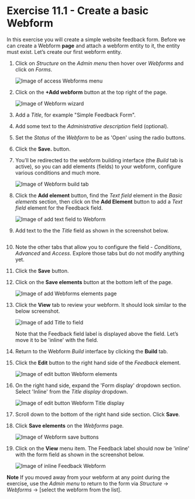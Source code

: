 # Exercise 11.1 - Create a basic Webform

In this exercise you will create a simple website feedback form. Before we can create a Webform **page** and attach a webform entity to it, the entity must exist. Let’s create our first webform entity.

1.  Click on _Structure_ on the _Admin menu_ then hover over _Webforms_ and click on _Forms_.

    ![Image of access Webforms menu](../.gitbook/assets/Ex-11-1-Webform-1.png)
2.  Click on the **+Add webform** button at the top right of the page.

    ![Image of Webform wizard](../.gitbook/assets/Ex-11-1-Webform-2.png)
3. Add a _Title_, for example "Simple Feedback Form".
4. Add some text to the _Administrative description_ field (optional).
5. Set the _Status_ of the _Webform_ to be as 'Open' using the radio buttons.
6. Click the **Save.** button.
7.  You’ll be redirected to the webform building interface (the _Build_ tab is active), so you can add elements (fields) to your webform, configure various conditions and much more.

    ![Image of Webform build tab](../.gitbook/assets/Ex-11-1-Webform-3.png)
8.  Click the **Add element** button, find the _Text field_ element in the _Basic elements_ section, then click on the **Add Element** button to add a _Text field_ element for the Feedback field.

    ![Image of add text field to Webform](../.gitbook/assets/Ex-11-1-Webform-4.png)
9.  Add text to the the _Title_ field as shown in the screenshot below.

    <figure><img src="../.gitbook/assets/image (3) (1) (1) (1).png" alt=""><figcaption></figcaption></figure>
10. Note the other tabs that allow you to configure the field - _Conditions_, _Advanced_ and _Access_. Explore those tabs but do not modify anything yet.
11. Click the **Save** button.
12. Click on the **Save elements** button at the bottom left of the page.

    ![Image of add Webforms elements page](../.gitbook/assets/Ex-11-1-Webform-6.png)
13. Click the **View** tab to review your webform. It should look similar to the below screenshot.

    ![Image of add Title to field](../.gitbook/assets/Ex-11-1-Webform-7.png)

    Note that the Feedback field label is displayed above the field. Let’s move it to be 'inline' with the field.
14. Return to the Webform _Build_ interface by clicking the **Build** tab.
15. Click the **Edit** button to the right hand side of the _Feedback_ element.

    ![Image of edit button Webform elements](../.gitbook/assets/Ex-11-1-Webform-8.png)
16. On the right hand side, expand the 'Form display' dropdown section. Select 'Inline' from the _Title display_ dropdown.

    ![Image of edit button Webform Title display](../.gitbook/assets/Ex-11-1-Webform-9.png)
17. Scroll down to the bottom of the right hand side section. Click **Save**.
18. Click **Save elements** on the _Webforms_ page.

    ![Image of Webform save buttons](../.gitbook/assets/Ex-11-1-Webform-10.png)
19. Click on the **View** menu item. The Feedback label should now be 'inline' with the form field as shown in the screenshot below.

    ![Image of inline Feedback Webform](../.gitbook/assets/Ex-11-1-Webform-11.png)



**Note** If you moved away from your webform at any point during the exercise, use the _Admin menu_ to return to the form via _Structure_ → _Webforms_ → \[select the webform from the list].
